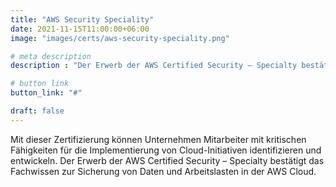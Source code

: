 ```yaml
---
title: "AWS Security Speciality"
date: 2021-11-15T11:00:00+06:00
image: "images/certs/aws-security-speciality.png"

# meta description
description : "Der Erwerb der AWS Certified Security – Specialty bestätigt das Fachwissen zur Sicherung von Daten und Arbeitslasten in der AWS Cloud."

# button link
button_link: "#"

draft: false
---
```


Mit dieser Zertifizierung können Unternehmen Mitarbeiter mit kritischen Fähigkeiten für die Implementierung von Cloud-Initiativen identifizieren und entwickeln. Der Erwerb der AWS Certified Security – Specialty bestätigt das Fachwissen zur Sicherung von Daten und Arbeitslasten in der AWS Cloud.